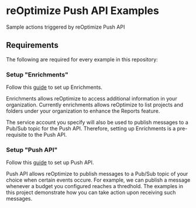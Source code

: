 # reOptimize Push API Examples
Sample actions triggered by reOptimize Push API

## Requirements

The following are required for every example in this repository:

### Setup "Enrichments"

Follow this [guide](https://reoptimize.zendesk.com/hc/en-us/articles/360002084472-Overview) to set up Enrichments.

Enrichments allows reOptimize to access additional information in your organization. Currently enrichments allows
reOptimize to list projects and folders under your organization to enhance the Reports feature. 

The service account you specify will also be used to publish messages to a Pub/Sub topic for the Push API. Therefore,
setting up Enrichments is a pre-requisite to the Push API.

### Setup "Push API"

Follow this [guide](https://reoptimize.zendesk.com/hc/en-us/articles/360002533731-Push-API) to set up Push API.

Push API allows reOptimize to publish messages to a Pub/Sub topic of your choice when certain events occure.
For example, we can publish a message whenever a budget you configured reaches a thredhold.
The examples in this project demonstrate how you can take action upon receiving such messages.
